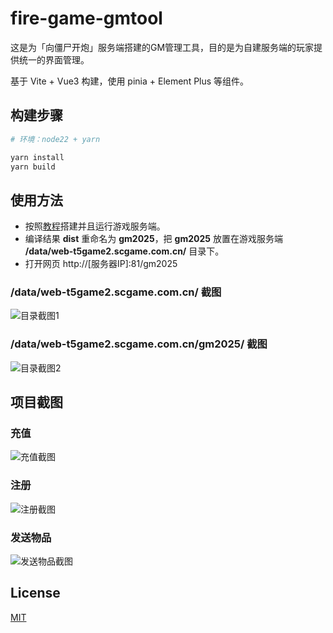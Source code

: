 # fire-game-gmtool

这是为「向僵尸开炮」服务端搭建的GM管理工具，目的是为自建服务端的玩家提供统一的界面管理。

基于 Vite + Vue3 构建，使用 pinia + Element Plus 等组件。

## 构建步骤

```sh
# 环境：node22 + yarn

yarn install
yarn build
```

## 使用方法

- 按照[教程](https://github.com/NnStudio8/fire-game-gmtool/raw/README/搭建教程.txt)搭建并且运行游戏服务端。
- 编译结果 **dist** 重命名为 **gm2025**，把 **gm2025** 放置在游戏服务端 **/data/web-t5game2.scgame.com.cn/** 目录下。
- 打开网页 http://[服务器IP]:81/gm2025

### /data/web-t5game2.scgame.com.cn/ 截图

![目录截图1](https://github.com/NnStudio8/fire-game-gmtool/raw/README/目录截图1.png)

### /data/web-t5game2.scgame.com.cn/gm2025/ 截图

![目录截图2](https://github.com/NnStudio8/fire-game-gmtool/raw/README/目录截图2.png)

## 项目截图

### 充值

![充值截图](https://github.com/NnStudio8/fire-game-gmtool/raw/README/充值.png)

### 注册

![注册截图](https://github.com/NnStudio8/fire-game-gmtool/raw/README/注册.png)

### 发送物品

![发送物品截图](https://github.com/NnStudio8/fire-game-gmtool/raw/README/发送物品.png)

## License

[MIT](https://github.com/NnStudio8/fire-game-gmtool/blob/master/LICENSE)
